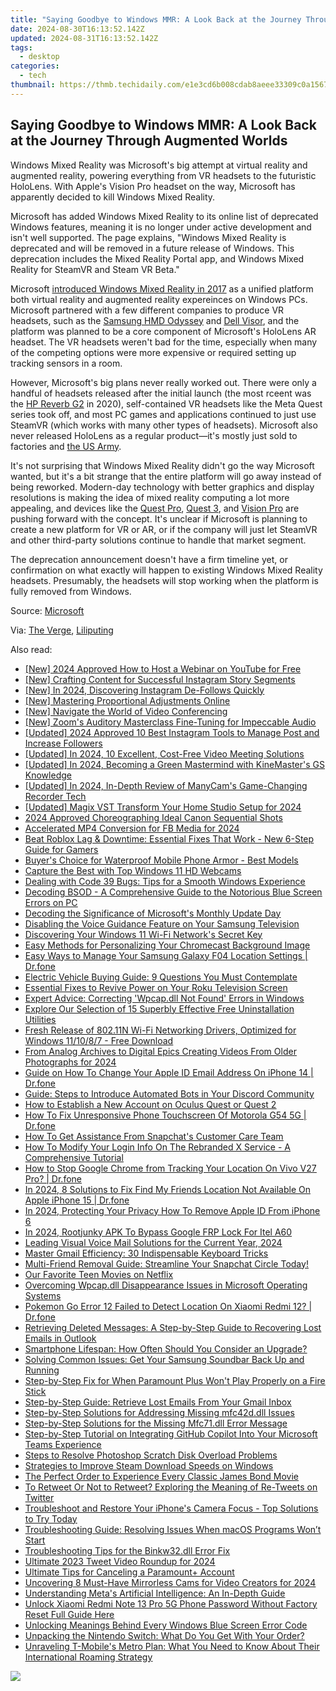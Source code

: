 ```yaml
---
title: "Saying Goodbye to Windows MMR: A Look Back at the Journey Through Augmented Worlds"
date: 2024-08-30T16:13:52.142Z
updated: 2024-08-31T16:13:52.142Z
tags:
  - desktop
categories:
  - tech
thumbnail: https://thmb.techidaily.com/e1e3cd6b008cdab8aeee33309c0a15674cf83671f125b94d0f79189ce7d24b4f.jpg
---
```


## Saying Goodbye to Windows MMR: A Look Back at the Journey Through Augmented Worlds

Windows Mixed Reality was Microsoft's big attempt at virtual reality and augmented reality, powering everything from VR headsets to the futuristic HoloLens. With Apple's Vision Pro headset on the way, Microsoft has apparently decided to kill Windows Mixed Reality.

 Microsoft has added Windows Mixed Reality to its online list of deprecated Windows features, meaning it is no longer under active development and isn't well supported. The page explains, "Windows Mixed Reality is deprecated and will be removed in a future release of Windows. This deprecation includes the Mixed Reality Portal app, and Windows Mixed Reality for SteamVR and Steam VR Beta."

 Microsoft [introduced Windows Mixed Reality in 2017](https://news.microsoft.com/en-gb/2017/10/03/the-era-of-windows-mixed-reality-begins-october-17/) as a unified platform both virtual reality and augmented reality expereinces on Windows PCs. Microsoft partnered with a few different companies to produce VR headsets, such as the [Samsung HMD Odyssey](https://shop-links.co/link/?exclusive=1&publisher_slug=itechdaily19598&url=https%3A%2F%2Fwww.samsung.com%2Fus%2Fcomputing%2Fcomputing-accessories%2Fcomputers%2Fxe800zaa-hc1us-xe800zaa-hc1us%2F) and [Dell Visor](https://www.makeuseof.com/tag/dell-visor-review/), and the platform was planned to be a core component of Microsoft's HoloLens AR headset. The VR headsets weren't bad for the time, especially when many of the competing options were more expensive or required setting up tracking sensors in a room.

 However, Microsoft's big plans never really worked out. There were only a handful of headsets released after the initial launch (the most rceent was the [HP Reverb G2](https://www.hp.com/us-en/shop/pdp/hp-reverb-g2-virtual-reality-headset) in 2020), self-contained VR headsets like the Meta Quest series took off, and most PC games and applications continued to just use SteamVR (which works with many other types of headsets). Microsoft also never released HoloLens as a regular product—it's mostly just sold to factories and [the US Army](https://www.theverge.com/2023/9/13/23871859/us-army-microsoft-ivas-ar-goggles-success-new-contract-hololens).

 It's not surprising that Windows Mixed Reality didn't go the way Microsoft wanted, but it's a bit strange that the entire platform will go away instead of being reworked. Modern-day technology with better graphics and display resolutions is making the idea of mixed reality computing a lot more appealing, and devices like the [Quest Pro](https://youtube-docs.techidaily.com/nalyzing-the-post-upload-process-in-youtubes-ecosystem-for-2024/), [Quest 3](https://article-helps.techidaily.com/new-securing-the-title-top-5-hmds-for-drone-pilots-for-2024/), and [Vision Pro](https://location-social.techidaily.com/in-2024-how-to-sharefake-location-on-whatsapp-for-apple-iphone-12-mini-drfone-by-drfone-virtual-ios/) are pushing forward with the concept. It's unclear if Microsoft is planning to create a new platform for VR or AR, or if the company will just let SteamVR and other third-party solutions continue to handle that market segment.

 The deprecation announcement doesn't have a firm timeline yet, or confirmation on what exactly will happen to existing Windows Mixed Reality headsets. Presumably, the headsets will stop working when the platform is fully removed from Windows.

 Source: [Microsoft](https://learn.microsoft.com/en-us/windows/whats-new/deprecated-features) 

 Via: [The Verge](https://www.theverge.com/2023/12/21/24010787/microsoft-windows-mixed-reality-deprecated), [Liliputing](https://liliputing.com/goodbye-windows-mixed-reality-we-hardly-knew-microsofts-vr-software/)

<ins class="adsbygoogle"
     style="display:block"
     data-ad-format="autorelaxed"
     data-ad-client="ca-pub-7571918770474297"
     data-ad-slot="1223367746"></ins>



<ins class="adsbygoogle"
     style="display:block"
     data-ad-client="ca-pub-7571918770474297"
     data-ad-slot="8358498916"
     data-ad-format="auto"
     data-full-width-responsive="true"></ins>

<span class="atpl-alsoreadstyle">Also read:</span>
<div><ul>
<li><a href="https://eaxpv-info.techidaily.com/new-2024-approved-how-to-host-a-webinar-on-youtube-for-free/"><u>[New] 2024 Approved  How to Host a Webinar on YouTube for Free</u></a></li>
<li><a href="https://instagram-clips.techidaily.com/new-crafting-content-for-successful-instagram-story-segments/"><u>[New] Crafting Content for Successful Instagram Story Segments</u></a></li>
<li><a href="https://instagram-videos.techidaily.com/new-in-2024-discovering-instagram-de-follows-quickly/"><u>[New] In 2024, Discovering Instagram De-Follows Quickly</u></a></li>
<li><a href="https://extra-support.techidaily.com/new-mastering-proportional-adjustments-online/"><u>[New] Mastering Proportional Adjustments Online</u></a></li>
<li><a href="https://extra-guidance.techidaily.com/new-navigate-the-world-of-video-conferencing/"><u>[New] Navigate the World of Video Conferencing</u></a></li>
<li><a href="https://remote-screen-capture.techidaily.com/new-zooms-auditory-masterclass-fine-tuning-for-impeccable-audio/"><u>[New] Zoom's Auditory Masterclass  Fine-Tuning for Impeccable Audio</u></a></li>
<li><a href="https://instagram-clips.techidaily.com/updated-2024-approved-10-best-instagram-tools-to-manage-post-and-increase-followers/"><u>[Updated] 2024 Approved  10 Best Instagram Tools to Manage Post and Increase Followers</u></a></li>
<li><a href="https://digital-screen-recording.techidaily.com/updated-in-2024-10-excellent-cost-free-video-meeting-solutions/"><u>[Updated] In 2024, 10 Excellent, Cost-Free Video Meeting Solutions</u></a></li>
<li><a href="https://article-tips.techidaily.com/updated-in-2024-becoming-a-green-mastermind-with-kinemasters-gs-knowledge/"><u>[Updated] In 2024, Becoming a Green Mastermind with KineMaster's GS Knowledge</u></a></li>
<li><a href="https://screen-mirroring-recording.techidaily.com/updated-in-2024-in-depth-review-of-manycams-game-changing-recorder-tech/"><u>[Updated] In 2024, In-Depth Review of ManyCam's Game-Changing Recorder Tech</u></a></li>
<li><a href="https://vp-tips.techidaily.com/updated-magix-vst-transform-your-home-studio-setup-for-2024/"><u>[Updated] Magix VST  Transform Your Home Studio Setup for 2024</u></a></li>
<li><a href="https://extra-lessons.techidaily.com/2024-approved-choreographing-ideal-canon-sequential-shots/"><u>2024 Approved  Choreographing Ideal Canon Sequential Shots</u></a></li>
<li><a href="https://facebook-video-content.techidaily.com/accelerated-mp4-conversion-for-fb-media-for-2024/"><u>Accelerated MP4 Conversion for FB Media for 2024</u></a></li>
<li><a href="https://win-able.techidaily.com/beat-roblox-lag-and-downtime-essential-fixes-that-work-new-6-step-guide-for-gamers/"><u>Beat Roblox Lag & Downtime: Essential Fixes That Work - New 6-Step Guide for Gamers</u></a></li>
<li><a href="https://tech-recovery.techidaily.com/buyers-choice-for-waterproof-mobile-phone-armor-best-models/"><u>Buyer's Choice for Waterproof Mobile Phone Armor - Best Models</u></a></li>
<li><a href="https://visual-screen-recording.techidaily.com/capture-the-best-with-top-windows-11-hd-webcams/"><u>Capture the Best with Top Windows 11 HD Webcams</u></a></li>
<li><a href="https://tech-recovery.techidaily.com/dealing-with-code-39-bugs-tips-for-a-smooth-windows-experience/"><u>Dealing with Code 39 Bugs: Tips for a Smooth Windows Experience</u></a></li>
<li><a href="https://tech-recovery.techidaily.com/decoding-bsod-a-comprehensive-guide-to-the-notorious-blue-screen-errors-on-pc/"><u>Decoding BSOD - A Comprehensive Guide to the Notorious Blue Screen Errors on PC</u></a></li>
<li><a href="https://tech-recovery.techidaily.com/decoding-the-significance-of-microsofts-monthly-update-day/"><u>Decoding the Significance of Microsoft's Monthly Update Day</u></a></li>
<li><a href="https://tech-recovery.techidaily.com/disabling-the-voice-guidance-feature-on-your-samsung-television/"><u>Disabling the Voice Guidance Feature on Your Samsung Television</u></a></li>
<li><a href="https://tech-recovery.techidaily.com/discovering-your-windows-11-wi-fi-networks-secret-key/"><u>Discovering Your Windows 11 Wi-Fi Network's Secret Key</u></a></li>
<li><a href="https://tech-recovery.techidaily.com/easy-methods-for-personalizing-your-chromecast-background-image/"><u>Easy Methods for Personalizing Your Chromecast Background Image</u></a></li>
<li><a href="https://android-location.techidaily.com/easy-ways-to-manage-your-samsung-galaxy-f04-location-settings-drfone-by-drfone-virtual/"><u>Easy Ways to Manage Your Samsung Galaxy F04 Location Settings | Dr.fone</u></a></li>
<li><a href="https://tech-recovery.techidaily.com/electric-vehicle-buying-guide-9-questions-you-must-contemplate/"><u>Electric Vehicle Buying Guide: 9 Questions You Must Contemplate</u></a></li>
<li><a href="https://tech-recovery.techidaily.com/essential-fixes-to-revive-power-on-your-roku-television-screen/"><u>Essential Fixes to Revive Power on Your Roku Television Screen</u></a></li>
<li><a href="https://tech-recovery.techidaily.com/expert-advice-correcting-wpcapdll-not-found-errors-in-windows/"><u>Expert Advice: Correcting 'Wpcap.dll Not Found' Errors in Windows</u></a></li>
<li><a href="https://tech-recovery.techidaily.com/explore-our-selection-of-15-superbly-effective-free-uninstallation-utilities/"><u>Explore Our Selection of 15 Superbly Effective Free Uninstallation Utilities</u></a></li>
<li><a href="https://win-dash.techidaily.com/fresh-release-of-80211n-wi-fi-networking-drivers-optimized-for-windows-111087-free-download/"><u>Fresh Release of 802.11N Wi-Fi Networking Drivers, Optimized for Windows 11/10/8/7 - Free Download</u></a></li>
<li><a href="https://some-knowledge.techidaily.com/from-analog-archives-to-digital-epics-creating-videos-from-older-photographs-for-2024/"><u>From Analog Archives to Digital Epics  Creating Videos From Older Photographs for 2024</u></a></li>
<li><a href="https://iphone-unlock.techidaily.com/guide-on-how-to-change-your-apple-id-email-address-on-iphone-14-drfone-by-drfone-ios/"><u>Guide on How To Change Your Apple ID Email Address On iPhone 14 | Dr.fone</u></a></li>
<li><a href="https://tech-recovery.techidaily.com/guide-steps-to-introduce-automated-bots-in-your-discord-community/"><u>Guide: Steps to Introduce Automated Bots in Your Discord Community</u></a></li>
<li><a href="https://tech-recovery.techidaily.com/how-to-establish-a-new-account-on-oculus-quest-or-quest-2/"><u>How to Establish a New Account on Oculus Quest or Quest 2</u></a></li>
<li><a href="https://fix-guide.techidaily.com/how-to-fix-unresponsive-phone-touchscreen-of-motorola-g54-5g-drfone-by-drfone-fix-android-problems-fix-android-problems/"><u>How To Fix Unresponsive Phone Touchscreen Of Motorola G54 5G | Dr.fone</u></a></li>
<li><a href="https://tech-recovery.techidaily.com/how-to-get-assistance-from-snapchats-customer-care-team/"><u>How To Get Assistance From Snapchat's Customer Care Team</u></a></li>
<li><a href="https://techtrends.techidaily.com/how-to-modify-your-login-info-on-the-rebranded-x-service-a-comprehensive-tutorial/"><u>How To Modify Your Login Info On The Rebranded X Service - A Comprehensive Tutorial</u></a></li>
<li><a href="https://change-location.techidaily.com/how-to-stop-google-chrome-from-tracking-your-location-on-vivo-v27-pro-drfone-by-drfone-virtual-android/"><u>How to Stop Google Chrome from Tracking Your Location On Vivo V27 Pro? | Dr.fone</u></a></li>
<li><a href="https://fake-location.techidaily.com/in-2024-8-solutions-to-fix-find-my-friends-location-not-available-on-apple-iphone-15-drfone-by-drfone-virtual-ios/"><u>In 2024, 8 Solutions to Fix Find My Friends Location Not Available On Apple iPhone 15 | Dr.fone</u></a></li>
<li><a href="https://apple-account.techidaily.com/in-2024-protecting-your-privacy-how-to-remove-apple-id-from-iphone-6-by-drfone-ios/"><u>In 2024, Protecting Your Privacy How To Remove Apple ID From iPhone 6</u></a></li>
<li><a href="https://unlock-android.techidaily.com/in-2024-rootjunky-apk-to-bypass-google-frp-lock-for-itel-a60-by-drfone-android/"><u>In 2024, Rootjunky APK To Bypass Google FRP Lock For Itel A60</u></a></li>
<li><a href="https://tech-recovery.techidaily.com/leading-visual-voice-mail-solutions-for-the-current-year-2024/"><u>Leading Visual Voice Mail Solutions for the Current Year, 2024</u></a></li>
<li><a href="https://tech-recovery.techidaily.com/master-gmail-efficiency-30-indispensable-keyboard-tricks/"><u>Master Gmail Efficiency: 30 Indispensable Keyboard Tricks</u></a></li>
<li><a href="https://tech-recovery.techidaily.com/multi-friend-removal-guide-streamline-your-snapchat-circle-today/"><u>Multi-Friend Removal Guide: Streamline Your Snapchat Circle Today!</u></a></li>
<li><a href="https://tech-recovery.techidaily.com/our-favorite-teen-movies-on-netflix/"><u>Our Favorite Teen Movies on Netflix</u></a></li>
<li><a href="https://tech-recovery.techidaily.com/overcoming-wpcapdll-disappearance-issues-in-microsoft-operating-systems/"><u>Overcoming Wpcap.dll Disappearance Issues in Microsoft Operating Systems</u></a></li>
<li><a href="https://android-pokemon-go.techidaily.com/pokemon-go-error-12-failed-to-detect-location-on-xiaomi-redmi-12-drfone-by-drfone-virtual-android/"><u>Pokemon Go Error 12 Failed to Detect Location On Xiaomi Redmi 12? | Dr.fone</u></a></li>
<li><a href="https://tech-recovery.techidaily.com/retrieving-deleted-messages-a-step-by-step-guide-to-recovering-lost-emails-in-outlook/"><u>Retrieving Deleted Messages: A Step-by-Step Guide to Recovering Lost Emails in Outlook</u></a></li>
<li><a href="https://tech-recovery.techidaily.com/smartphone-lifespan-how-often-should-you-consider-an-upgrade/"><u>Smartphone Lifespan: How Often Should You Consider an Upgrade?</u></a></li>
<li><a href="https://tech-recovery.techidaily.com/solving-common-issues-get-your-samsung-soundbar-back-up-and-running/"><u>Solving Common Issues: Get Your Samsung Soundbar Back Up and Running</u></a></li>
<li><a href="https://tech-recovery.techidaily.com/step-by-step-fix-for-when-paramount-plus-wont-play-properly-on-a-fire-stick/"><u>Step-by-Step Fix for When Paramount Plus Won't Play Properly on a Fire Stick</u></a></li>
<li><a href="https://tech-recovery.techidaily.com/step-by-step-guide-retrieve-lost-emails-from-your-gmail-inbox/"><u>Step-by-Step Guide: Retrieve Lost Emails From Your Gmail Inbox</u></a></li>
<li><a href="https://tech-recovery.techidaily.com/step-by-step-solutions-for-addressing-missing-mfc42ddll-issues/"><u>Step-by-Step Solutions for Addressing Missing mfc42d.dll Issues</u></a></li>
<li><a href="https://tech-recovery.techidaily.com/step-by-step-solutions-for-the-missing-mfc71dll-error-message/"><u>Step-by-Step Solutions for the Missing Mfc71.dll Error Message</u></a></li>
<li><a href="https://tech-recovery.techidaily.com/step-by-step-tutorial-on-integrating-github-copilot-into-your-microsoft-teams-experience/"><u>Step-by-Step Tutorial on Integrating GitHub Copilot Into Your Microsoft Teams Experience</u></a></li>
<li><a href="https://tech-recovery.techidaily.com/steps-to-resolve-photoshop-scratch-disk-overload-problems/"><u>Steps to Resolve Photoshop Scratch Disk Overload Problems</u></a></li>
<li><a href="https://windows11.techidaily.com/strategies-to-improve-steam-download-speeds-on-windows/"><u>Strategies to Improve Steam Download Speeds on Windows</u></a></li>
<li><a href="https://tech-recovery.techidaily.com/the-perfect-order-to-experience-every-classic-james-bond-movie/"><u>The Perfect Order to Experience Every Classic James Bond Movie</u></a></li>
<li><a href="https://tech-recovery.techidaily.com/to-retweet-or-not-to-retweet-exploring-the-meaning-of-re-tweets-on-twitter/"><u>To Retweet Or Not to Retweet? Exploring the Meaning of Re-Tweets on Twitter</u></a></li>
<li><a href="https://tech-recovery.techidaily.com/troubleshoot-and-restore-your-iphones-camera-focus-top-solutions-to-try-today/"><u>Troubleshoot and Restore Your iPhone's Camera Focus - Top Solutions to Try Today</u></a></li>
<li><a href="https://tech-recovery.techidaily.com/troubleshooting-guide-resolving-issues-when-macos-programs-wont-start/"><u>Troubleshooting Guide: Resolving Issues When macOS Programs Won’t Start</u></a></li>
<li><a href="https://tech-recovery.techidaily.com/troubleshooting-tips-for-the-binkw32dll-error-fix/"><u>Troubleshooting Tips for the Binkw32.dll Error Fix</u></a></li>
<li><a href="https://twitter-videos.techidaily.com/ultimate-2023-tweet-video-roundup-for-2024/"><u>Ultimate 2023 Tweet Video Roundup for 2024</u></a></li>
<li><a href="https://tech-recovery.techidaily.com/ultimate-tips-for-canceling-a-paramountplus-account/"><u>Ultimate Tips for Canceling a Paramount+ Account</u></a></li>
<li><a href="https://youtube-webster.techidaily.com/ering-8-must-have-mirrorless-cams-for-video-creators-for-2024/"><u>Uncovering 8 Must-Have Mirrorless Cams for Video Creators for 2024</u></a></li>
<li><a href="https://tech-recovery.techidaily.com/understanding-metas-artificial-intelligence-an-in-depth-guide/"><u>Understanding Meta's Artificial Intelligence: An In-Depth Guide</u></a></li>
<li><a href="https://unlock-android.techidaily.com/unlock-xiaomi-redmi-note-13-pro-5g-phone-password-without-factory-reset-full-guide-here-by-drfone-android/"><u>Unlock Xiaomi Redmi Note 13 Pro 5G Phone Password Without Factory Reset Full Guide Here</u></a></li>
<li><a href="https://tech-recovery.techidaily.com/unlocking-meanings-behind-every-windows-blue-screen-error-code/"><u>Unlocking Meanings Behind Every Windows Blue Screen Error Code</u></a></li>
<li><a href="https://tech-recovery.techidaily.com/unpacking-the-nintendo-switch-what-do-you-get-with-your-order/"><u>Unpacking the Nintendo Switch: What Do You Get With Your Order?</u></a></li>
<li><a href="https://tech-recovery.techidaily.com/unraveling-t-mobiles-metro-plan-what-you-need-to-know-about-their-international-roaming-strategy/"><u>Unraveling T-Mobile's Metro Plan: What You Need to Know About Their International Roaming Strategy</u></a></li>
</ul></div>

<!-- affiliate ads begin -->
<a href="https://store.nero.com/order/checkout.php?PRODS=42296855&QTY=1&AFFILIATE=108875&CART=1"><img src="http://cdnwww.nero.com/nero-com-wAssets/img/banners/2023/recode/Nero_Recode_Screen_2.png" border="0"></a>
<!-- affiliate ads end -->